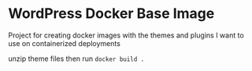 # WordPress Docker Base Image
Project for creating docker images with the themes and plugins I want to use on containerized deployments

unzip theme files then run `docker build .`
